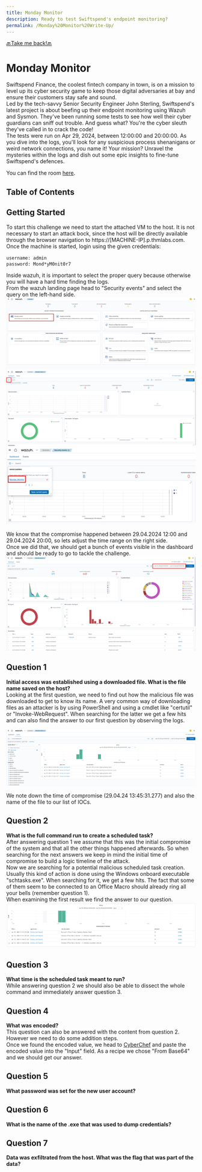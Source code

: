 ```yaml
---
title: Monday Monitor
description: Ready to test Swiftspend's endpoint monitoring?
permalink: /Monday%20Monitor%20Write-Up/
---
```

[🔙Take me back!🔙](../)

# Monday Monitor
Swiftspend Finance, the coolest fintech company in town, is on a mission to level up its cyber security game to keep those digital adversaries at bay and ensure their customers stay safe and sound.  
Led by the tech-savvy Senior Security Engineer John Sterling, Swiftspend's latest project is about beefing up their endpoint monitoring using Wazuh and Sysmon. They've been running some tests to see how well their cyber guardians can sniff out trouble. And guess what? You're the cyber sleuth they've called in to crack the code!  
The tests were run on Apr 29, 2024, between 12:00:00 and 20:00:00. As you dive into the logs, you'll look for any suspicious process shenanigans or weird network connections, you name it! Your mission? Unravel the mysteries within the logs and dish out some epic insights to fine-tune Swiftspend's defences.  

You can find the room [here](https://tryhackme.com/room/mondaymonitor).

## Table of Contents
<div id="toc" class="toc-container"></div>

## Getting Started
To start this challenge we need to start the attached VM to the host. It is not necessary to start an attack bock, since the host will be directly available through the browser navigation to https://[MACHINE-IP].p.thmlabs.com.  
Once the machine is started, login using the given credentials:
```
username: admin
password: Mond*yM0nit0r7
```
Inside wazuh, it is important to select the proper query because otherwise you will have a hard time finding the logs.  
From the wazuh landing page head to "Security events" and select the query on the left-hand side.
![wazuh landing page](img/image.png)
![wazuh query selector](img/image-1.png)
![wazuh query](img/image-2.png)

We know that the compromise happened between 29.04.2024 12:00 and 29.04.2024 20:00, so lets adjust the time range on the right side.  
Once we did that, we should get a bunch of events visible in the dashboard and should be ready to go to tackle the challenge.
![wazuh setup dashboard](img/image-3.png)

## Question 1
**Initial access was established using a downloaded file. What is the file name saved on the host?**  
Looking at the first question, we need to find out how the malicious file was downloaded to get to know its name. A very common way of downloading files as an attacker is by using PowerShell and using a cmdlet like "certutil" or "Invoke-WebRequest". When searching for the latter we get a few hits and can also find the answer to our first question by observing the logs.

![question 1 results](img/image-4.png)

We note down the time of compromise (29.04.24 13:45:31.277) and also the name of the file to our list of IOCs.

## Question 2
**What is the full command run to create a scheduled task?**  
After answering question 1 we assume that this was the initial compromise of the system and that all the other things happened afterwards. So when searching for the next answers we keep in mind the initial time of compromise to build a logic timeline of the attack.  
Now we are searching for a potential malicious scheduled task creation. Usually this kind of action is done using the Windows onboard executable "schtasks.exe". When searching for it, we get a few hits. The fact that some of them seem to be connected to an Office Macro should already ring all your bells (remember question 1).  
When examining the first result we find the answer to our question.
![question 2 results](img/image-5.png)


## Question 3
**What time is the scheduled task meant to run?**  
While answering question 2 we should also be able to dissect the whole command and immediately answer question 3.

## Question 4
**What was encoded?**  
This question can also be answered with the content from question 2. However we need to do some addition steps.  
Once we found the encoded value, we head to [CyberChef](https://gchq.github.io/CyberChef/) and paste the encoded value into the "Input" field. As a recipe we chose "From Base64" and we should get our answer.

## Question 5
**What password was set for the new user account?**  


## Question 6
**What is the name of the .exe that was used to dump credentials?**  

## Question 7
**Data was exfiltrated from the host. What was the flag that was part of the data?**  

